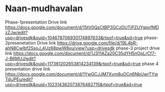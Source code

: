 # Naan-mudhavalan
Phase-1presentation
Drive link
https://docs.google.com/document/d/15tV0QsCtBP3GCzDUTiPZUYgpvfMDzZJw/edit?usp=drivesdk&ouid=104678706930174897633&rtpof=true&sd=true
phase-2presenetation
Drive link
https://drive.google.com/file/d/19L4bR-ahN8Cwlbf2SsoJ_4Uz68pwW8xu/view?usp=drivesdk
phase-3 project
drive link
https://docs.google.com/document/d/1J311AZa20C35dYH5nOpLrCf7-J-B6MUJ/edit?usp=drivesdk&ouid=117361202653814234139&rtpof=true&sd=true
phase 4 presentation
drive link
https://docs.google.com/document/d/1YwGCJJM7Xvm8uOCn6NbUwrTYwTdiJPEu/edit?usp=drivesdk&ouid=102314362073876482715&rtpof=true&sd=true

